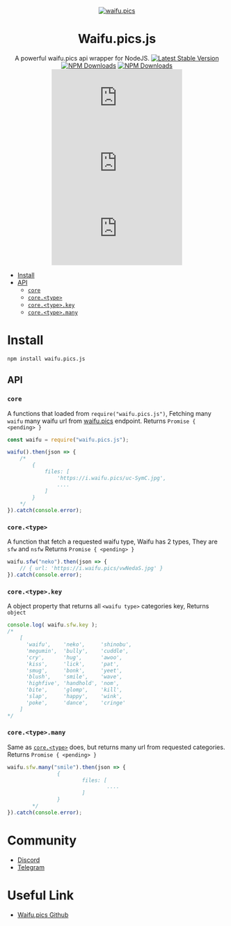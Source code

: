 <div align="center">

[![waifu.pics](https://waifu.pics/favicon.png)](https://waifu.pics)

# Waifu.pics.js
A powerful waifu.pics api wrapper for NodeJS.
[![Latest Stable Version](https://img.shields.io/npm/v/waifu.pics.js.svg)](https://www.npmjs.com/package/waifu.pics.js)
[![NPM Downloads](https://img.shields.io/npm/dt/waifu.pics.js.svg)](https://www.npmjs.com/package/waifu.pics.js)
[![NPM Downloads](https://img.shields.io/npm/dm/waifu.pics.js.svg)](https://www.npmjs.com/package/waifu.pics.js)
![npm bundle size](https://img.shields.io/bundlephobia/min/waifu.pics.js)
![GitHub repo size](https://img.shields.io/github/repo-size/Yonle/waifu.pics.js)
![node-current](https://img.shields.io/node/v/waifu.pics.js)
</div>


- [Install](#install)
- [API](#api)
  - [`core`](#core)
  - [`core.<type>`](#coretype)
  - [`core.<type>.key`](#coretypekey)
  - [`core.<type>.many`](#coretypemany)
# Install
```
npm install waifu.pics.js
```
## API
### `core`
A functions that loaded from `require("waifu.pics.js")`, Fetching many `waifu` many waifu url from [waifu.pics](https://waifu.pics) endpoint. Returns `Promise { <pending> }`
```js
const waifu = require("waifu.pics.js");

waifu().then(json => {
	/*
		{
			files: [
				'https://i.waifu.pics/uc-SymC.jpg',
				....
			]
		}
	*/
}).catch(console.error);
```
### `core.<type>` 
A function that fetch a requested waifu type, Waifu has 2 types, They are `sfw` and `nsfw` Returns `Promise { <pending> }`
```js
waifu.sfw("neko").then(json => {
	// { url: 'https://i.waifu.pics/vwNedaS.jpg' }	
}).catch(console.error);
```
### `core.<type>.key`
A object property that returns all `<waifu type>` categories key, Returns `object`
```js
console.log( waifu.sfw.key );
/*
	[
 	  'waifu',    'neko',     'shinobu',
	  'megumin',  'bully',    'cuddle',
	  'cry',      'hug',      'awoo',
	  'kiss',     'lick',     'pat',
	  'smug',     'bonk',     'yeet',
	  'blush',    'smile',    'wave',
	  'highfive', 'handhold', 'nom',
	  'bite',     'glomp',    'kill',
	  'slap',     'happy',    'wink',
	  'poke',     'dance',    'cringe'
	]
*/
```
### `core.<type>.many`
Same as [`core.<type>`](#coretype) does, but returns many url from requested categories. Returns `Promise { <pending> }`
```js
waifu.sfw.many("smile").then(json => {                                                                                       /*
                {
                        files: [                                                                                                     'https://i.waifu.pics/uc-SymC.jpg',
                                ....
                        ]
                }
        */
}).catch(console.error);
```

# Community
- [Discord](https://quickstream.yonle.repl.co/discord)
- [Telegram](https://t.me/yonlecoder)

# Useful Link
- [Waifu.pics Github](https://github.com/Riku32/waifu.pics)
